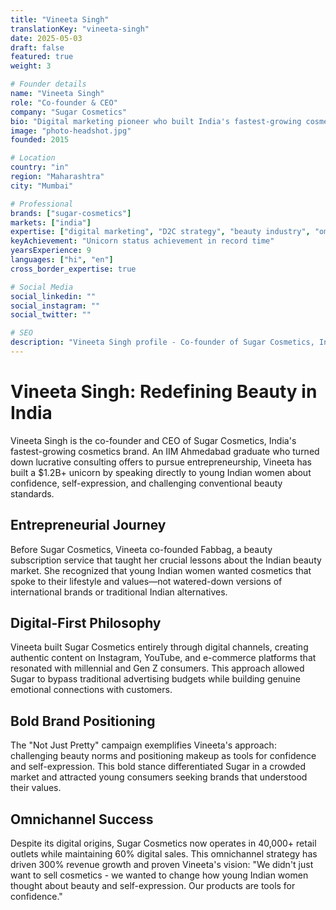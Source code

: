 ```yaml
---
title: "Vineeta Singh"
translationKey: "vineeta-singh"
date: 2025-05-03
draft: false
featured: true
weight: 3

# Founder details
name: "Vineeta Singh"
role: "Co-founder & CEO"
company: "Sugar Cosmetics"
bio: "Digital marketing pioneer who built India's fastest-growing cosmetics brand through millennial-focused bold campaigns."
image: "photo-headshot.jpg"
founded: 2015

# Location
country: "in"
region: "Maharashtra"
city: "Mumbai"

# Professional
brands: ["sugar-cosmetics"]
markets: ["india"]
expertise: ["digital marketing", "D2C strategy", "beauty industry", "omnichannel retail"]
keyAchievement: "Unicorn status achievement in record time"
yearsExperience: 9
languages: ["hi", "en"]
cross_border_expertise: true

# Social Media
social_linkedin: ""
social_instagram: ""
social_twitter: ""

# SEO
description: "Vineeta Singh profile - Co-founder of Sugar Cosmetics, India's fastest-growing beauty brand achieving unicorn status."
---
```


# Vineeta Singh: Redefining Beauty in India

Vineeta Singh is the co-founder and CEO of Sugar Cosmetics, India's fastest-growing cosmetics brand. An IIM Ahmedabad graduate who turned down lucrative consulting offers to pursue entrepreneurship, Vineeta has built a $1.2B+ unicorn by speaking directly to young Indian women about confidence, self-expression, and challenging conventional beauty standards.

## Entrepreneurial Journey

Before Sugar Cosmetics, Vineeta co-founded Fabbag, a beauty subscription service that taught her crucial lessons about the Indian beauty market. She recognized that young Indian women wanted cosmetics that spoke to their lifestyle and values—not watered-down versions of international brands or traditional Indian alternatives.

## Digital-First Philosophy

Vineeta built Sugar Cosmetics entirely through digital channels, creating authentic content on Instagram, YouTube, and e-commerce platforms that resonated with millennial and Gen Z consumers. This approach allowed Sugar to bypass traditional advertising budgets while building genuine emotional connections with customers.

## Bold Brand Positioning

The "Not Just Pretty" campaign exemplifies Vineeta's approach: challenging beauty norms and positioning makeup as tools for confidence and self-expression. This bold stance differentiated Sugar in a crowded market and attracted young consumers seeking brands that understood their values.

## Omnichannel Success

Despite its digital origins, Sugar Cosmetics now operates in 40,000+ retail outlets while maintaining 60% digital sales. This omnichannel strategy has driven 300% revenue growth and proven Vineeta's vision: "We didn't just want to sell cosmetics - we wanted to change how young Indian women thought about beauty and self-expression. Our products are tools for confidence."

